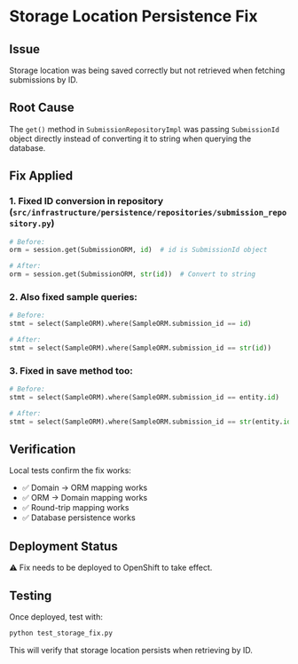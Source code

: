 # Storage Location Persistence Fix

## Issue
Storage location was being saved correctly but not retrieved when fetching submissions by ID.

## Root Cause
The `get()` method in `SubmissionRepositoryImpl` was passing `SubmissionId` object directly instead of converting it to string when querying the database.

## Fix Applied

### 1. Fixed ID conversion in repository (`src/infrastructure/persistence/repositories/submission_repository.py`)

```python
# Before:
orm = session.get(SubmissionORM, id)  # id is SubmissionId object

# After:
orm = session.get(SubmissionORM, str(id))  # Convert to string
```

### 2. Also fixed sample queries:
```python
# Before:
stmt = select(SampleORM).where(SampleORM.submission_id == id)

# After:
stmt = select(SampleORM).where(SampleORM.submission_id == str(id))
```

### 3. Fixed in save method too:
```python
# Before:
stmt = select(SampleORM).where(SampleORM.submission_id == entity.id)

# After:
stmt = select(SampleORM).where(SampleORM.submission_id == str(entity.id))
```

## Verification
Local tests confirm the fix works:
- ✅ Domain → ORM mapping works
- ✅ ORM → Domain mapping works  
- ✅ Round-trip mapping works
- ✅ Database persistence works

## Deployment Status
⚠️ Fix needs to be deployed to OpenShift to take effect.

## Testing
Once deployed, test with:
```bash
python test_storage_fix.py
```

This will verify that storage location persists when retrieving by ID.
